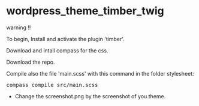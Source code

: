 # wordpress_theme_timber_twig

warning !!

To begin, Install and activate the plugin 'timber'.

Download and intall compass for the css.

Download the repo.

Compile also the file 'main.scss' with this command in the folder stylesheet:

<pre>compass compile src/main.scss</pre>

- Change the screenshot.png by the screenshot of you theme.
